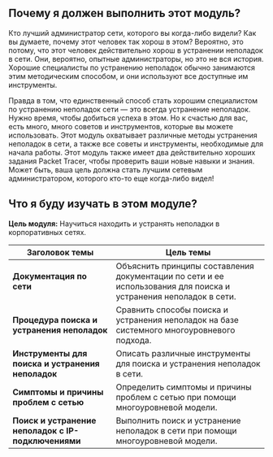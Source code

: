 <!-- 12.0.1 -->
##  Почему я должен выполнить этот модуль?

Кто лучший администратор сети, которого вы когда-либо видели? Как вы думаете, почему этот человек так хорош в этом? Вероятно, это потому, что этот человек действительно хорош в устранении неполадок в сети. Они, вероятно, опытные администраторы, но это не вся история. Хорошие специалисты по  устранению неполадок обычно занимаются этим методическим способом, и они используют все доступные им инструменты.

Правда в том, что единственный способ стать хорошим специалистом по устранению неполадок сети — это всегда устранение неполадок. Нужно время, чтобы добиться успеха в этом. Но к счастью для вас, есть много, много советов и инструментов, которые вы можете использовать. Этот модуль охватывает различные методы устранения неполадок в сети, а также все советы и инструменты, необходимые для начала работы. Этот модуль также имеет два действительно хороших задания Packet Tracer, чтобы проверить ваши новые навыки и знания. Может быть, ваша цель должна стать лучшим сетевым администратором, которого кто-то еще когда-либо видел!

<!-- 12.0.2 -->
##  Что я буду изучать в этом модуле?

**Цель модуля:** Научиться находить и устранять неполадки в корпоративных сетях.

| **Заголовок темы** | **Цель темы** |
| --- | --- |
| **Документация по сети** | Объяснить принципы составления документации по сети и ее использования для поиска и устранения неполадок в сети. |
| **Процедура поиска и устранения неполадок** | Сравнить способы поиска и устранения неполадок на базе системного многоуровневого подхода. |
| **Инструменты для поиска и устранения неполадок** | Описать различные инструменты для поиска и устранения неполадок в сети. |
| **Симптомы и причины проблем с сетью** | Определить симптомы и причины проблем с сетью при помощи многоуровневой модели. |
| **Поиск и устранение неполадок с IP-подключениями** | Выполнить поиск и устранение неполадок в сети при помощи многоуровневой модели. |

